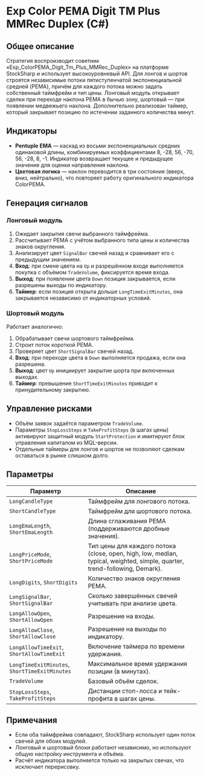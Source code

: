 # Exp Color PEMA Digit TM Plus MMRec Duplex (C#)

## Общее описание
Стратегия воспроизводит советник «Exp_ColorPEMA_Digit_Tm_Plus_MMRec_Duplex» на платформе StockSharp и использует высокоуровневый API. Для лонгов и шортов строятся независимые потоки пятиступенчатой экспоненциальной средней (PEMA), причём для каждого потока можно задать собственный таймфрейм и тип цены. Лонговый модуль открывает сделки при переходе наклона PEMA в бычью зону, шортовый — при появлении медвежьего наклона. Дополнительно реализован таймер, который закрывает позицию по истечении заданного количества минут.

## Индикаторы
* **Pentuple EMA** — каскад из восьми экспоненциальных средних одинаковой длины, комбинируемых коэффициентами 8, -28, 56, -70, 56, -28, 8, -1. Индикатор возвращает текущее и предыдущее значение для оценки направления наклона.
* **Цветовая логика** — наклон переводится в три состояния (вверх, вниз, нейтрально), что повторяет работу оригинального индикатора ColorPEMA.

## Генерация сигналов
### Лонговый модуль
1. Ожидает закрытия свечи выбранного таймфрейма.
2. Рассчитывает PEMA с учётом выбранного типа цены и количества знаков округления.
3. Анализирует цвет `SignalBar` свечей назад и сравнивает его с предыдущим значением.
4. **Вход**: при смене цвета на `Up` и разрешённом входе выполняется покупка с объёмом `TradeVolume`, фиксируется время входа.
5. **Выход**: при появлении цвета `Down` позиция закрывается, если разрешены выходы по индикатору.
6. **Таймер**: если позиция открыта дольше `LongTimeExitMinutes`, она закрывается независимо от индикаторных условий.

### Шортовый модуль
Работает аналогично:
1. Обрабатывает свечи шортового таймфрейма.
2. Строит поток короткой PEMA.
3. Проверяет цвет `ShortSignalBar` свечей назад.
4. **Вход**: при переходе цвета в `Down` выполняется продажа, если она разрешена.
5. **Выход**: цвет `Up` инициирует закрытие шорта при включенных выходах.
6. **Таймер**: превышение `ShortTimeExitMinutes` приводит к принудительному закрытию.

## Управление рисками
* Объём заявок задаётся параметром `TradeVolume`.
* Параметры `StopLossSteps` и `TakeProfitSteps` (в шагах цены) активируют защитный модуль `StartProtection` и имитируют блок управления капиталом из MQL-версии.
* Отдельные таймеры для лонгов и шортов не позволяют сделкам оставаться в рынке слишком долго.

## Параметры
| Параметр | Описание |
|----------|----------|
| `LongCandleType` | Таймфрейм для лонгового потока. |
| `ShortCandleType` | Таймфрейм для шортового потока. |
| `LongEmaLength`, `ShortEmaLength` | Длина сглаживания PEMA (поддерживаются дробные значения). |
| `LongPriceMode`, `ShortPriceMode` | Тип цены для каждого потока (close, open, high, low, median, typical, weighted, simple, quarter, trend-following, Demark). |
| `LongDigits`, `ShortDigits` | Количество знаков округления PEMA. |
| `LongSignalBar`, `ShortSignalBar` | Сколько завершённых свечей учитывать при анализе цвета. |
| `LongAllowOpen`, `ShortAllowOpen` | Разрешение на входы. |
| `LongAllowClose`, `ShortAllowClose` | Разрешение на выходы по индикатору. |
| `LongAllowTimeExit`, `ShortAllowTimeExit` | Включение таймера по времени удержания. |
| `LongTimeExitMinutes`, `ShortTimeExitMinutes` | Максимальное время удержания позиции (в минутах). |
| `TradeVolume` | Базовый объём сделок. |
| `StopLossSteps`, `TakeProfitSteps` | Дистанции стоп-лосса и тейк-профита в шагах цены. |

## Примечания
* Если оба таймфрейма совпадают, StockSharp использует один поток свечей для обоих модулей.
* Лонговый и шортовый блоки работают независимо, но используют общую настройку инструмента и объёма.
* Расчёт индикатора выполняется только на закрытых свечах, что исключает перерисовку.
